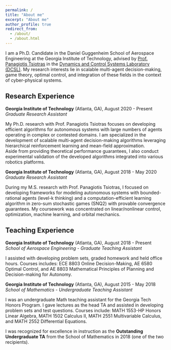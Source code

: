 ```yaml
---
permalink: /
title: "About me"
excerpt: "About me"
author_profile: true
redirect_from: 
  - /about/
  - /about.html
---
```


I am a Ph.D. Candidate in the Daniel Guggenheim School of Aerospace Engineering at the Georgia Institute of Technology, 
advised by [Prof. Panagiotis Tsiotras](https://dcsl.gatech.edu/tsiotras.html) in the [Dynamics and Control Systems Laboratory (DCSL)](https://dcsl.gatech.edu). 
My research interests lie in scalable multi-agent decision-making, game theory, optimal control, 
and integration of these fields in the context of cyber-physical systems.

<h2>Research Experience</h2>

**Georgia Institute of Technology** (Atlanta, GA), August 2020 - Present<br>
*Graduate Research Assistant*

My Ph.D. research with Prof. Panagiotis Tsiotras focuses on developing efficient algorithms for autonomous systems with large numbers of agents operating in complex or contested domains. 
I am specialized in the development of scalable multi-agent decision-making algorithms leveraging hierarchical reinforcement learning and mean-field approximation.  
Aside from providing theoretical performance guarantees, I also conduct experimental validation of the developed algorithms integrated into various robotics platforms. 

**Georgia Institute of Technology** (Atlanta, GA), August 2018 - May 2020<br>
*Graduate Research Assistant*

During my M.S. research with Prof. Panagiotis Tsiotras, I focused on developing frameworks for modeling autonomous systems with bounded-rational agents (level-k thinking) 
and a computation-efficient learning algorithm in zero-sum stochastic games (SNQ2) with provable convergence guarantees.
My coursework was concentrated on linear/nonlinear control, optimization, machine learning, and orbital mechanics.  

<h2>Teaching Experience</h2>

**Georgia Institute of Technology** (Atlanta, GA), August 2018 - Present<br>
*School of Aerospace Engineering - Graduate Teaching Assistant*

I assisted with developing problem sets, graded homework and held office hours. 
Courses includes:
ECE 8803 Online Decision-Making,
AE 6580 Optimal Control, and
AE 8803 Mathematical Principles of Planning and Decision-making for Autonomy.



**Georgia Institute of Technology** (Atlanta, GA), August 2015 - May 2018<br>
*School of Mathematics - Undergraduate Teaching Assistant*

I was an undergraduate Math teaching assistant for the Georgia Tech Honors Program. 
I gave lectures as the head TA and assisted in developing problem sets and test questions. 
Courses include: 
MATH 1553-HP Honors Linear Algebra, 
MATH 1502 Calculus II,
MATH 2551 Multivariable Calculus, and
MATH 2552 Differential Equations.

I was recognized for excellence in instruction as the **Outstanding Undergraduate TA** from the School of Mathematics in 2018 (one of the two recipients).